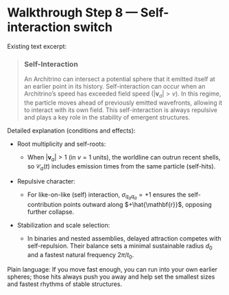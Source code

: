 # Walkthrough Step 8 — Self-interaction switch

Existing text excerpt:
> ### **Self-Interaction**
> An Architrino can intersect a potential sphere that it emitted itself at an earlier point in its history. Self-interaction can occur when an Architrino’s speed has exceeded field speed ($|\mathbf{v}_a| > v$). In this regime, the particle moves ahead of previously emitted wavefronts, allowing it to interact with its own field. This self-interaction is always repulsive and plays a key role in the stability of emergent structures.

Detailed explanation (conditions and effects):

- Root multiplicity and self-roots:
  - When $|\mathbf{v}_a|>1$ (in $v=1$ units), the worldline can outrun recent shells, so $\mathcal{C}_a(t)$ includes emission times from the same particle (self-hits).

- Repulsive character:
  - For like-on-like (self) interaction, $\sigma_{q_a q_a}=+1$ ensures the self-contribution points outward along $+\hat{\mathbf{r}}$, opposing further collapse.

- Stabilization and scale selection:
  - In binaries and nested assemblies, delayed attraction competes with self-repulsion. Their balance sets a minimal sustainable radius $d_0$ and a fastest natural frequency $2\pi/t_0$.

Plain language: If you move fast enough, you can run into your own earlier spheres; those hits always push you away and help set the smallest sizes and fastest rhythms of stable structures.
